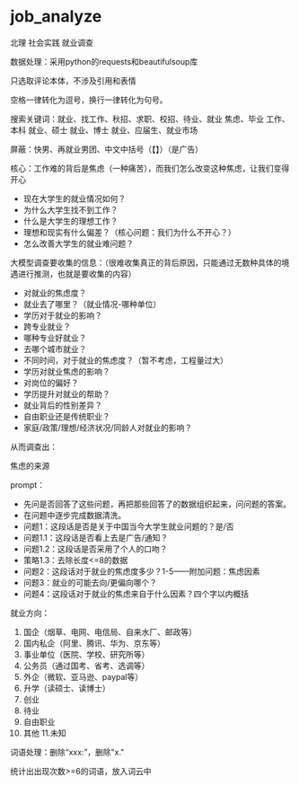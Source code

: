 # job_analyze
北理 社会实践 就业调查

数据处理：采用python的requests和beautifulsoup库

只选取评论本体，不涉及引用和表情

空格一律转化为逗号，换行一律转化为句号。

搜索关键词：就业、找工作、秋招、求职、校招、待业、就业 焦虑、毕业 工作、本科 就业、硕士 就业、博士 就业、应届生、就业市场

屏蔽：快男、再就业男团、中文中括号（【】）（是广告）

核心：工作难的背后是焦虑（一种痛苦），而我们怎么改变这种焦虑，让我们变得开心

- 现在大学生的就业情况如何？
- 为什么大学生找不到工作？
- 什么是大学生的理想工作？
- 理想和现实有什么偏差？（核心问题：我们为什么不开心？）
- 怎么改善大学生的就业难问题？

大模型调查要收集的信息：（很难收集真正的背后原因，只能通过无数种具体的境遇进行推测，也就是要收集的内容）
- 对就业的焦虑度？
- 就业去了哪里？（就业情况-哪种单位）
- 学历对于就业的影响？
- 跨专业就业？
- 哪种专业好就业？
- 去哪个城市就业？
- 不同时间，对于就业的焦虑度？（暂不考虑，工程量过大）
- 学历对就业焦虑的影响？
- 对岗位的偏好？
- 学历提升对就业的帮助？
- 就业背后的性别差异？
- 自由职业还是传统职业？
- 家庭/政策/理想/经济状况/同龄人对就业的影响？

从而调查出：

焦虑的来源

prompt：
- 先问是否回答了这些问题，再把那些回答了的数据组织起来，问问题的答案。
- 在问题中逐步完成数据清洗。
- 问题1：这段话是否是关于中国当今大学生就业问题的？是/否
- 问题1.1：这段话是否看上去是广告/通知？
- 问题1.2：这段话是否采用了个人的口吻？
- 策略1.3：去除长度<=8的数据
- 问题2：这段话对于就业的焦虑度多少？1-5——附加问题：焦虑因素
- 问题3：就业的可能去向/更偏向哪个？
- 问题4：这段话对于就业的焦虑来自于什么因素？四个字以内概括

就业方向：
1. 国企（烟草、电网、电信局、自来水厂、邮政等）
2. 国内私企（阿里、腾讯、华为、京东等）
3. 事业单位（医院、学校、研究所等）
4. 公务员（通过国考、省考、选调等）
5. 外企（微软、亚马逊、paypal等）
6. 升学（读硕士、读博士）
7. 创业
8. 待业
9. 自由职业
10. 其他
11.未知

词语处理：删除“xxx:”，删除"x."

统计出出现次数>=6的词语，放入词云中
